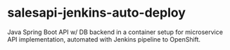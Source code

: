 # salesapi-jenkins-auto-deploy
Java Spring Boot API w/ DB backend in a container setup for microservice API implementation, automated with Jenkins pipeline to OpenShift.
